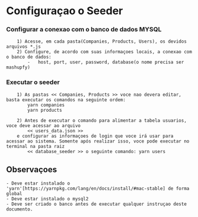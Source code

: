 # Configuraçao o Seeder

### Configurar a conexao com o banco de dados MYSQL
        1) Acesse, em cada pasta(Companies, Products, Users), os devidos arquivos *.js
        2) Configure, de acordo com suas informaçoes locais, a conexao com o banco de dados:
            -   host, port, user, password, database(o nome precisa ser mashupfy)

### Executar o seeder

        1) As pastas << Companies, Products >> voce nao devera editar, basta executar os comandos na seguinte ordem:
            yarn companies
            yarn products

    	2) Antes de executar o comando para alimentar a tabela usuarios, voce deve acessar ao arquivo  
            << users_data.json >>
        e configurar as informaçoes de login que voce irá usar para acessar ao sistema. Somente após realizar isso, voce pode executar no terminal na pasta raiz 
            << database_seeder >> o seguinte comando: yarn users
             

## Observaçoes
    - Deve estar instalado o 'yarn'[https://yarnpkg.com/lang/en/docs/install/#mac-stable] de forma global
    - Deve estar instalado o mysql2
    - Deve ser criado o banco antes de executar qualquer instruçao deste documento.